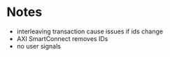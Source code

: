 # Notes
- interleaving transaction cause issues if ids change
- AXI SmartConnect removes IDs
- no user signals